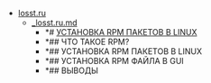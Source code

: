- <a href = "E:\Node_projects\Node_Way\NBase\_Md\_Index\_Bash\contaners\Learn_this\_stash\Rpm\losst.ru\cat.losst.ru\dir.losst.ru.md">losst.ru</a>
    - <a href = "E:\Node_projects\Node_Way\NBase\_Md\_Index\_Bash\contaners\Learn_this\_stash\Rpm\losst.ru\_losst.ru.md">_losst.ru.md</a>
        - *# [УСТАНОВКА RPM ПАКЕТОВ В LINUX](https://losst.ru/ustanovka-rpm-paketov-v-linux)
        - *## ЧТО ТАКОЕ RPM?
        - *## УСТАНОВКА RPM ПАКЕТОВ В LINUX
        - *## УСТАНОВКА RPM ФАЙЛА В GUI
        - *## ВЫВОДЫ
